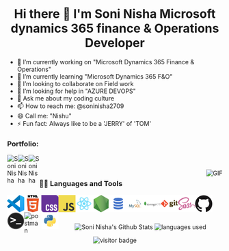 <h1 align='center'> Hi there 👋 I'm Soni Nisha Microsoft dynamics 365 finance & Operations Developer</h1>

<!--**soninisha2709/soninisha2709** is a ✨ _special_ ✨ repository because its `README.md` (this file) appears on your GitHub profile.

Here are some ideas to get you started:-->

- 🔭 I’m currently working on "Microsoft Dynamics 365 Finance & Operations"
- 🌱 I’m currently learning "Microsoft Dynamics 365 F&O"
- 👯 I’m looking to collaborate on Field work
- 🤔 I’m looking for help in "AZURE DEVOPS"  
- 💬 Ask me about my coding culture 
- 📫 How to reach me: @soninisha2709
- 😄 Call me: "Nishu"
- ⚡ Fun fact: Always like to be a 'JERRY' of 'TOM'

<h3> Portfolio:</h3>
<a href="https://www.linkedin.com/in/nisha-soni-40155a1ab">
  <img align="left" alt="Soni Nisha" width="25px" src="https://cdn.jsdelivr.net/npm/simple-icons@v3/icons/linkedin.svg" />
</a>
<a href="https://www.instagram.com/soninisha2709">
  <img align="left" alt="Soni Nisha" width="25px" src="https://cdn.jsdelivr.net/npm/simple-icons@v3/icons/instagram.svg" />
</a>
<a href="https://www.facebook.com/profile.php?id=100012331862804">
  <img  align="left" alt="Soni Nisha" width="25px" src="https://cdn.jsdelivr.net/npm/simple-icons@v3/icons/facebook.svg"/>
</a>
<br />
<br />
  <img align="right" alt="GIF" src="https://media.giphy.com/media/836HiJc7pgzy8iNXCn/giphy.gif" />
  
 <h3>👨‍💻 Languages and Tools</h3>

<img align="left" alt="Visual Studio Code" width="40px" src="https://raw.githubusercontent.com/github/explore/80688e429a7d4ef2fca1e82350fe8e3517d3494d/topics/visual-studio-code/visual-studio-code.png" />
<img align="left" alt="HTML5" width="40px" src="https://raw.githubusercontent.com/github/explore/80688e429a7d4ef2fca1e82350fe8e3517d3494d/topics/html/html.png" />
<img align="left" alt="CSS3" width="40px" src="https://raw.githubusercontent.com/github/explore/80688e429a7d4ef2fca1e82350fe8e3517d3494d/topics/css/css.png" />
<img align="left" alt="JavaScript" width="40px" src="https://raw.githubusercontent.com/github/explore/80688e429a7d4ef2fca1e82350fe8e3517d3494d/topics/javascript/javascript.png" />
<img align="left" alt="React" width="40px" src="https://raw.githubusercontent.com/github/explore/80688e429a7d4ef2fca1e82350fe8e3517d3494d/topics/react/react.png" />
<!--<img align="left" alt="Gatsby" width="26px" src="https://raw.githubusercontent.com/github/explore/e94815998e4e0713912fed477a1f346ec04c3da2/topics/gatsby/gatsby.png" />
<img align="left" alt="GraphQL" width="26px" src="https://raw.githubusercontent.com/github/explore/80688e429a7d4ef2fca1e82350fe8e3517d3494d/topics/graphql/graphql.png" />-->
<img align="left" alt="Node.js" width="40px" src="https://raw.githubusercontent.com/github/explore/80688e429a7d4ef2fca1e82350fe8e3517d3494d/topics/nodejs/nodejs.png" />
<!--<img align="left" alt="Deno" width="26px" src="https://raw.githubusercontent.com/github/explore/361e2821e2dea67711cde99c9c40ed357061cf27/topics/deno/deno.png" />-->
<img align="left" alt="SQL" width="40px" src="https://raw.githubusercontent.com/github/explore/80688e429a7d4ef2fca1e82350fe8e3517d3494d/topics/sql/sql.png" />
<img align="left" alt="MySQL" width="40px" src="https://raw.githubusercontent.com/github/explore/80688e429a7d4ef2fca1e82350fe8e3517d3494d/topics/mysql/mysql.png" />
<img align="left" alt="MongoDB" width="40px" src="https://raw.githubusercontent.com/github/explore/80688e429a7d4ef2fca1e82350fe8e3517d3494d/topics/mongodb/mongodb.png" />
<img align="left" alt="Git" width="40px" src="https://raw.githubusercontent.com/github/explore/80688e429a7d4ef2fca1e82350fe8e3517d3494d/topics/git/git.png" />
<img align="left" alt="Sass" width="40px" src="https://raw.githubusercontent.com/github/explore/80688e429a7d4ef2fca1e82350fe8e3517d3494d/topics/sass/sass.png" />
<img align="left" alt="GitHub" width="40px" src="https://raw.githubusercontent.com/github/explore/78df643247d429f6cc873026c0622819ad797942/topics/github/github.png" />
<img align="left" alt="Terminal" width="40px"  src="https://raw.githubusercontent.com/github/explore/80688e429a7d4ef2fca1e82350fe8e3517d3494d/topics/terminal/terminal.png" /> 
<img align="left" alt="postman" width="40px"  src="https://www.vectorlogo.zone/logos/getpostman/getpostman-icon.svg" />
<img align="left" alt="python" width="40px" src="https://raw.githubusercontent.com/github/explore/80688e429a7d4ef2fca1e82350fe8e3517d3494d/topics/python/python.png">
<br>
<br>
<br>
<p align='center'>
  <img align="center" src="https://github-readme-stats.vercel.app/api?username=soninisha2709&show_icons=true&title_color=fff&icon_color=79ff97&text_color=efefef&bg_color=24292e" alt="Soni Nisha's Github Stats"> 
  <img align="center" src="https://github-readme-stats.vercel.app/api/top-langs/?username=soninisha2709&theme=buefy&layout=compact" alt="languages used">
</p>
<p align='center'>
  <img src="https://visitor-badge.glitch.me/badge?page_id=soninisha2709.soninisha2709" alt="visitor badge"/>
</p><!-- old visitor count-->
<!--<p align="center"> 
  Visitor count<br>
  <img src="https://profile-counter.glitch.me/soninisha2709/count.svg" />
 </p>-->
